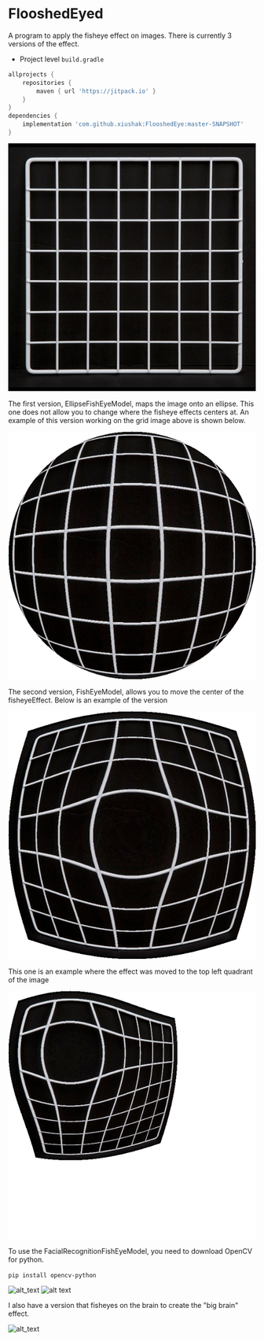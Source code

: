 # FlooshedEyed

A program to apply the fisheye effect on images. There is currently 3 versions of the effect.

- Project level `build.gradle`

```gradle
allprojects {
    repositories {
        maven { url 'https://jitpack.io' }
    }
}
dependencies {
    implementation 'com.github.xiushak:FlooshedEye:master-SNAPSHOT'
}
```

![alt text](grid.jpg?raw=true)

The first version, EllipseFishEyeModel, maps the image onto an ellipse. This one does not allow you
to change where the fisheye effects centers at. An example of this version working on the grid image
above is shown below.

![alt text](ellipseFisheyeGrid.png?raw=true)

The second version, FishEyeModel, allows you to move the center of the fisheyeEffect. Below is an
example of the version

![alt text](FisheyeGrid.png?raw=true)

This one is an example where the effect was moved to the top left quadrant of the image

![alt text](movedFisheyeGrid.png?raw=true)

To use the FacialRecognitionFishEyeModel, you need to download OpenCV for python.

```pip install opencv-python```

![alt_text](face.jpg?raw=true)
![alt text](faceFisheye.png?raw=true)

I also have a version that fisheyes on the brain to create the "big brain" effect.

![alt_text](faceFisheyeBrain.png?raw=true)
